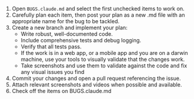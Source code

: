 1. Open `BUGS.claude.md` and select the first unchecked items to work on.
2. Carefully plan each item, then post your plan as a new .md file with an appropriate name for the bug to be tackled.
3. Create a new branch and implement your plan:
    - Write robust, well-documented code.
    - Include comprehensive tests and debug logging.
    - Verify that all tests pass.
    - If the work is in a web app, or a mobile app and you are on a darwin machine, use your tools to visually validate that the changes work.
    - Take screenshots and use them to validate against the code and fix any visual issues you find
4. Commit your changes and open a pull request referencing the issue.
5. Attach relevant screenshots and videos when possible and available.
6. Check off the items on BUGS.claude.md
